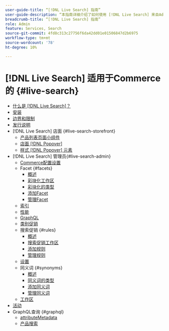 ```yaml
---
user-guide-title: “[!DNL Live Search] 指南”
user-guide-description: “本指南详细介绍了如何使用 [!DNL Live Search] 来自Adobe Commerce。”
breadcrumb-title: “[!DNL Live Search] 指南”
role: Admin
feature: Services, Search
source-git-commit: 4fd8c313c27756f6da42dd01e01506847d2b6975
workflow-type: tm+mt
source-wordcount: '78'
ht-degree: 10%

---
```


# [!DNL Live Search] 适用于Commerce的 {#live-search}

- [什么是 [!DNL Live Search]？](overview.md)
- [安装](install.md)
- [边界和限制](boundaries-limits.md)
- [发行说明](release-notes.md)
- [!DNL Live Search] 店面 {#live-search-storefront}
   - [产品列表页面小组件](plp-styling.md)
   - [店面 [!DNL Popover]](storefront-popover.md)
   - [样式 [!DNL Popover] 元素](storefront-popover-styling.md)
- [!DNL Live Search] 管理员{#live-search-admin}
   - [Commerce配置设置](configuration.md)
   - Facet {#facets}
      - [概述](facets.md)
      - [彩块化工作区](faceting-workspace.md)
      - [彩块化的类型](facets-type.md)
      - [添加Facet](facets-add.md)
      - [管理Facet](facets-manage.md)
   - [索引](indexing.md)
   - [性能](performance.md)
   - [GraphQL](graphql.md)
   - [类别促销](category-merch.md)
   - 搜索促销 {#rules}
      - [概述](rules.md)
      - [搜索促销工作区](rules-workspace.md)
      - [添加规则](rules-add.md)
      - [管理规则](rules-manage.md)
   - [设置](settings.md)
   - 同义词 {#synonyms}
      - [概述](synonyms.md)
      - [同义词的类型](synonyms-type.md)
      - [添加同义词](synonyms-add.md)
      - [管理同义词](synonyms-manage.md)
   - [工作区](workspace.md)
- [活动](events.md)
- GraphQL查询 {#graphql}
   - [attributeMetadata](https://developer.adobe.com/commerce/services/graphql/live-search/attribute-metadata/)
   - [产品搜索](https://developer.adobe.com/commerce/services/graphql/live-search/product-search/)